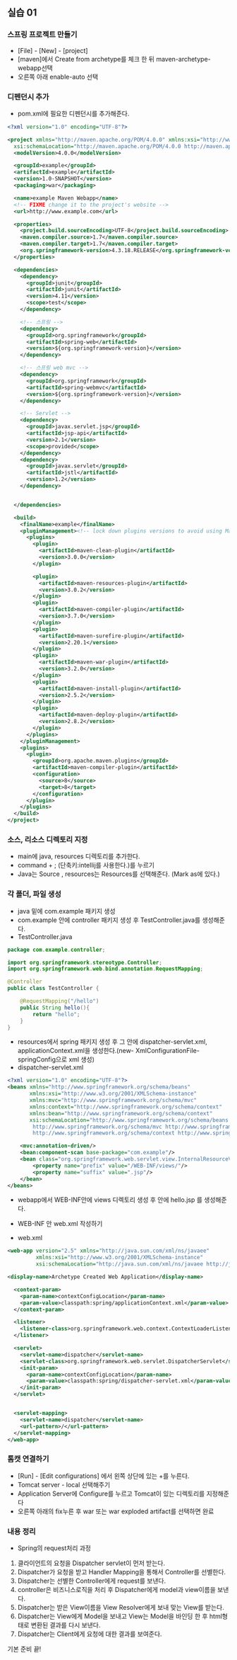 ## 실습 01
### 스프링 프로젝트 만들기
- [File] - [New] - [project]
- [maven]에서 Create from archetype를 체크 한 뒤 maven-archetype-webapp선택
- 오른쪽 아래 enable-auto 선택

### 디펜던시 추가
- pom.xml에 필요한 디펜던시를 추가해준다.


```xml
<?xml version="1.0" encoding="UTF-8"?>

<project xmlns="http://maven.apache.org/POM/4.0.0" xmlns:xsi="http://www.w3.org/2001/XMLSchema-instance"
  xsi:schemaLocation="http://maven.apache.org/POM/4.0.0 http://maven.apache.org/xsd/maven-4.0.0.xsd">
  <modelVersion>4.0.0</modelVersion>

  <groupId>example</groupId>
  <artifactId>example</artifactId>
  <version>1.0-SNAPSHOT</version>
  <packaging>war</packaging>

  <name>example Maven Webapp</name>
  <!-- FIXME change it to the project's website -->
  <url>http://www.example.com</url>

  <properties>
    <project.build.sourceEncoding>UTF-8</project.build.sourceEncoding>
    <maven.compiler.source>1.7</maven.compiler.source>
    <maven.compiler.target>1.7</maven.compiler.target>
    <org.springframework-version>4.3.18.RELEASE</org.springframework-version>
  </properties>

  <dependencies>
    <dependency>
      <groupId>junit</groupId>
      <artifactId>junit</artifactId>
      <version>4.11</version>
      <scope>test</scope>
    </dependency>

    <!-- 스프링 -->
    <dependency>
      <groupId>org.springframework</groupId>
      <artifactId>spring-web</artifactId>
      <version>${org.springframework-version}</version>
    </dependency>

    <!-- 스프링 web mvc -->
    <dependency>
      <groupId>org.springframework</groupId>
      <artifactId>spring-webmvc</artifactId>
      <version>${org.springframework-version}</version>
    </dependency>

    <!-- Servlet -->
    <dependency>
      <groupId>javax.servlet.jsp</groupId>
      <artifactId>jsp-api</artifactId>
      <version>2.1</version>
      <scope>provided</scope>
    </dependency>
    <dependency>
      <groupId>javax.servlet</groupId>
      <artifactId>jstl</artifactId>
      <version>1.2</version>
    </dependency>


  </dependencies>

  <build>
    <finalName>example</finalName>
    <pluginManagement><!-- lock down plugins versions to avoid using Maven defaults (may be moved to parent pom) -->
      <plugins>
        <plugin>
          <artifactId>maven-clean-plugin</artifactId>
          <version>3.0.0</version>
        </plugin>

        <plugin>
          <artifactId>maven-resources-plugin</artifactId>
          <version>3.0.2</version>
        </plugin>
        <plugin>
          <artifactId>maven-compiler-plugin</artifactId>
          <version>3.7.0</version>
        </plugin>
        <plugin>
          <artifactId>maven-surefire-plugin</artifactId>
          <version>2.20.1</version>
        </plugin>
        <plugin>
          <artifactId>maven-war-plugin</artifactId>
          <version>3.2.0</version>
        </plugin>
        <plugin>
          <artifactId>maven-install-plugin</artifactId>
          <version>2.5.2</version>
        </plugin>
        <plugin>
          <artifactId>maven-deploy-plugin</artifactId>
          <version>2.8.2</version>
        </plugin>
      </plugins>
    </pluginManagement>
    <plugins>
      <plugin>
        <groupId>org.apache.maven.plugins</groupId>
        <artifactId>maven-compiler-plugin</artifactId>
        <configuration>
          <source>8</source>
          <target>8</target>
        </configuration>
      </plugin>
    </plugins>
  </build>
</project>

```

### 소스, 리소스 디렉토리 지정
- main에 java, resources 디렉토리를 추가한다.
- command + ; (단축키:intellij를 사용한다.)를 누르기
- Java는 Source , resources는 Resources를 선택해준다. (Mark as에 있다.)

### 각 폴더, 파일 생성
- java 밑에 com.example 패키지 생성
- com.example 안에 controller 패키지 생성 후 TestController.java를 생성해준다.
- TestController.java

```java
package com.example.controller;

import org.springframework.stereotype.Controller;
import org.springframework.web.bind.annotation.RequestMapping;

@Controller
public class TestController {

    @RequestMapping("/hello")
    public String hello(){
        return "hello";
    }
}

```

- resources에서 spring 패키지 생성 후 그 안에 dispatcher-servlet.xml, applicationContext.xml을 생성한다.(new- XmlConfigurationFile-springConfig으로 xml 생성)
- dispatcher-servlet.xml

```xml
<?xml version="1.0" encoding="UTF-8"?>
<beans xmlns="http://www.springframework.org/schema/beans"
       xmlns:xsi="http://www.w3.org/2001/XMLSchema-instance"
       xmlns:mvc="http://www.springframework.org/schema/mvc"
       xmlns:context="http://www.springframework.org/schema/context"
       xmlns:bean="http://www.springframework.org/schema/context"
       xsi:schemaLocation="http://www.springframework.org/schema/beans http://www.springframework.org/schema/beans/spring-beans.xsd
        http://www.springframework.org/schema/mvc http://www.springframework.org/schema/mvc/spring-mvc.xsd
        http://www.springframework.org/schema/context http://www.springframework.org/schema/context/spring-context.xsd">

    <mvc:annotation-driven/>
    <bean:component-scan base-package="com.example"/>
    <bean class="org.springframework.web.servlet.view.InternalResourceViewResolver">
        <property name="prefix" value="/WEB-INF/views/"/>
        <property name="suffix" value=".jsp"/>
    </bean>
</beans>
```

- webapp에서 WEB-INF안에 views 디렉토리 생성 후 안에 hello.jsp 를 생성해준다.
- WEB-INF 안 web.xml 작성하기

- web.xml


```xml
<web-app version="2.5" xmlns="http://java.sun.com/xml/ns/javaee"
         xmlns:xsi="http://www.w3.org/2001/XMLSchema-instance"
         xsi:schemaLocation="http://java.sun.com/xml/ns/javaee http://java.sun.com/xml/ns/javaee/web-app_2_5.xsd">

<display-name>Archetype Created Web Application</display-name>

  <context-param>
    <param-name>contextConfigLocation</param-name>
    <param-value>classpath:spring/applicationContext.xml</param-value>
  </context-param>

  <listener>
    <listener-class>org.springframework.web.context.ContextLoaderListener</listener-class>
  </listener>

  <servlet>
    <servlet-name>dispatcher</servlet-name>
    <servlet-class>org.springframework.web.servlet.DispatcherServlet</servlet-class>
    <init-param>
      <param-name>contextConfigLocation</param-name>
      <param-value>classpath:spring/dispatcher-servlet.xml</param-value>
    </init-param>
  </servlet>


  <servlet-mapping>
    <servlet-name>dispatcher</servlet-name>
    <url-pattern>/</url-pattern>
  </servlet-mapping>
</web-app>
```


### 톰캣 연결하기
- [Run] - [Edit configurations] 에서 왼쪽 상단에 있는 +를 누른다.
- Tomcat server - local 선택해주기
- Application Server에 Configure를 누르고 Tomcat이 있는 디렉토리를 지정해준다
- 오른쪽 아래의 fix누른 후 war 또는 war exploded artifact를 선택하면 완료

### 내용 정리
- Spring의 request처리 과정


1. 클라이언트의 요청을 Dispatcher servlet이 먼저 받는다.
2. Dispatcher가 요청을 받고 Handler Mapping을 통해서 Controller를 선별한다.
3. Dispatcher는 선별한 Controller에게 request를 보낸다.
4. controller은 비즈니스로직을 처리 후 Dispatcher에게 model과 view이름을 보낸다.
4. Dispatcher는 받은 View이름을 View Resolver에게 보내 맞는 View를 받는다.
5. Dispatcher는 View에게 Model을 보내고 View는 Model을 바인딩 한 후 html형태로 변환된 결과를 다시 보낸다.
6. Dispatcher는 Client에게 요청에 대한 결과를 보여준다.

기본 준비 끝!
